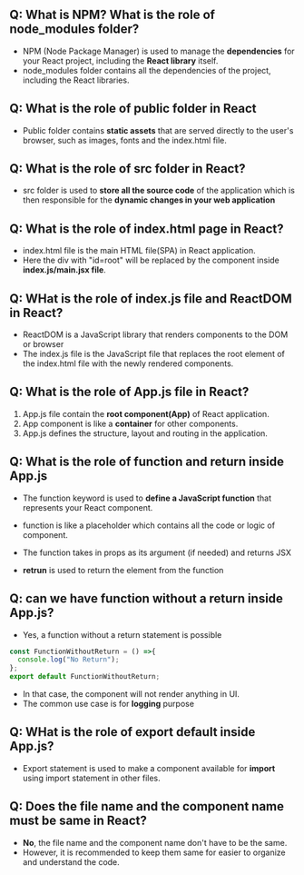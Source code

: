 ## Q: What is NPM? What is the role of node_modules folder?
- NPM (Node Package Manager) is used to manage the **dependencies** for your React project, including the **React library** itself.
- node_modules folder contains all the dependencies of the project, including the React libraries.

## Q: What is the role of public folder in React
- Public folder contains **static assets** that are served directly to the user's browser, such as images, fonts and the index.html file.

## Q: What is the role of src folder in React?
- src folder is used to **store all the source code** of the application which is then responsible for the **dynamic changes in your web application**

## Q: What is the role of index.html page in React?
- index.html file is the main HTML file(SPA) in React application.
- Here the div with "id=root" will be replaced by the component inside **index.js/main.jsx file**.

## Q: WHat is the role of index.js file and ReactDOM in React?
- ReactDOM is a JavaScript library that renders components to the DOM or browser
- The index.js file is the JavaScript file that replaces the root element of the index.html file with the newly rendered components.

## Q: What is the role of App.js file in React?
1. App.js file contain the **root component(App)** of React application.
2. App component is like a **container** for other components.
3. App.js defines the structure, layout and routing in the application.

## Q: What is the role of function and return inside App.js
- The function keyword is used to **define a JavaScript function** that represents your React component.
- function is like a placeholder which contains all the code or logic of component.
- The function takes in props as its argument (if needed) and returns JSX

- **retrun** is used to return the element from the function

## Q: can we have function without a return inside App.js?
- Yes, a function without a return statement is possible
```jsx
const FunctionWithoutReturn = () =>{
  console.log("No Return");
};
export default FunctionWithoutReturn;
```
- In that case, the component will not render anything in UI.
- The common use case is for **logging** purpose

## Q: WHat is the role of export default inside App.js?
- Export statement is used to make a component available for **import** using import statement in other files.

## Q: Does the file name and the component name must be same in React?
- **No**, the file name and the component name don't have to be the same.
- However, it is recommended to keep them same for easier to organize and understand the code.












